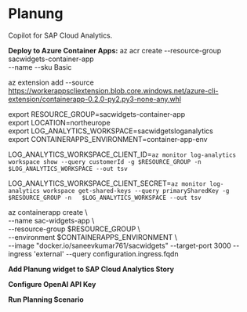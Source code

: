 # Planung
Copilot for SAP Cloud Analytics.

**Deploy to Azure Container Apps:**
az acr create --resource-group sacwidgets-container-app \
 --name <name of container registry> --sku Basic  

az extension add --source https://workerappscliextension.blob.core.windows.net/azure-cli-extension/containerapp-0.2.0-py2.py3-none-any.whl  

export RESOURCE_GROUP=sacwidgets-container-app  
export LOCATION=northeurope  
export LOG_ANALYTICS_WORKSPACE=sacwidgetsloganalytics  
export CONTAINERAPPS_ENVIRONMENT=container-app-env  

LOG_ANALYTICS_WORKSPACE_CLIENT_ID=`az monitor log-analytics workspace show --query customerId -g $RESOURCE_GROUP -n $LOG_ANALYTICS_WORKSPACE --out tsv`  

LOG_ANALYTICS_WORKSPACE_CLIENT_SECRET=`az monitor log-analytics workspace get-shared-keys --query primarySharedKey -g $RESOURCE_GROUP -n  
$LOG_ANALYTICS_WORKSPACE --out tsv`

az containerapp create \  
--name sac-widgets-app \  
--resource-group $RESOURCE_GROUP \  
--environment $CONTAINERAPPS_ENVIRONMENT \  
--image "docker.io/saneevkumar761/sacwidgets" --target-port 3000 --ingress 'external' --query configuration.ingress.fqdn  

**Add Planung widget to SAP Cloud Analytics Story**

**Configure OpenAI API Key**

**Run Planning Scenario**


